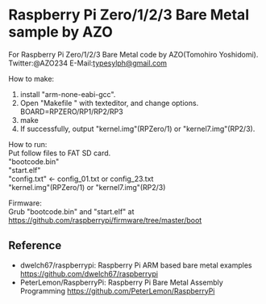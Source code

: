 Raspberry Pi Zero/1/2/3 Bare Metal sample by AZO
================================================

For Raspberry Pi Zero/1/2/3 Bare Metal code by AZO(Tomohiro Yoshidomi).  
Twitter:@AZO234 E-Mail:typesylph@gmail.com  

How to make:  
1. install "arm-none-eabi-gcc".  
2. Open "Makefile " with texteditor, and change options.  
BOARD=RPZERO/RP1/RP2/RP3  
3. make  
4. If successfully, output "kernel.img"(RPZero/1) or "kernel7.img"(RP2/3).  

How to run:  
Put follow files to FAT SD card.  
"bootcode.bin"  
"start.elf"  
"config.txt" &lt;- config_01.txt or config_23.txt  
"kernel.img"(RPZero/1) or "kernel7.img"(RP2/3)  

Firmware:  
Grub "bootcode.bin" and "start.elf" at  
https://github.com/raspberrypi/firmware/tree/master/boot  

Reference
---------
- dwelch67/raspberrypi: Raspberry Pi ARM based bare metal examples https://github.com/dwelch67/raspberrypi  
- PeterLemon/RaspberryPi: Raspberry Pi Bare Metal Assembly Programming https://github.com/PeterLemon/RaspberryPi  

